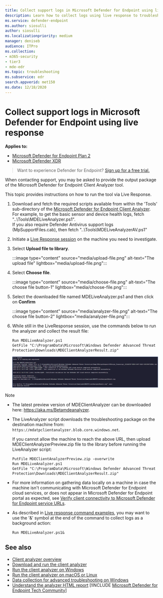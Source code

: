 ```yaml
---
title: Collect support logs in Microsoft Defender for Endpoint using live response
description: Learn how to collect logs using live response to troubleshoot Microsoft Defender for Endpoint issues
ms.service: defender-endpoint
ms.author: siosulli
author: siosulli
ms.localizationpriority: medium
manager: deniseb
audience: ITPro
ms.collection:
- m365-security
- tier3
- mde-edr
ms.topic: troubleshooting
ms.subservice: edr
search.appverid: met150
ms.date: 12/18/2020
---
```


# Collect support logs in Microsoft Defender for Endpoint using live response

**Applies to:**
- [Microsoft Defender for Endpoint Plan 2](microsoft-defender-endpoint.md)
- [Microsoft Defender XDR](/defender-xdr)

> Want to experience Defender for Endpoint? [Sign up for a free trial.](https://signup.microsoft.com/create-account/signup?products=7f379fee-c4f9-4278-b0a1-e4c8c2fcdf7e&ru=https://aka.ms/MDEp2OpenTrial?ocid=docs-wdatp-pullalerts-abovefoldlink)

When contacting support, you may be asked to provide the output package of the Microsoft Defender for Endpoint Client Analyzer tool.

This topic provides instructions on how to run the tool via Live Response.

1. Download and fetch the required scripts available from within the 'Tools' sub-directory of the [Microsoft Defender for Endpoint Client Analyzer](https://aka.ms/BetaMDEAnalyzer). <br>
For example, to get the basic sensor and device health logs, fetch "..\Tools\MDELiveAnalyzer.ps1".<br>
If you also require Defender Antivirus support logs (MpSupportFiles.cab), then fetch "..\Tools\MDELiveAnalyzerAV.ps1"

2. Initiate a [Live Response session](live-response.md#initiate-a-live-response-session-on-a-device) on the machine you need to investigate.

3. Select **Upload file to library**.

   :::image type="content" source="media/upload-file.png" alt-text="The upload file" lightbox="media/upload-file.png":::

4. Select **Choose file**.

   :::image type="content" source="media/choose-file.png" alt-text="The choose file button-1" lightbox="media/choose-file.png":::

5. Select the downloaded file named MDELiveAnalyzer.ps1 and then click on **Confirm**

   :::image type="content" source="media/analyzer-file.png" alt-text="The choose file button-2" lightbox="media/analyzer-file.png":::

6. While still in the LiveResponse session, use the commands below to run the analyzer and collect the result file:

    ```console
    Run MDELiveAnalyzer.ps1
    GetFile "C:\ProgramData\Microsoft\Windows Defender Advanced Threat Protection\Downloads\MDEClientAnalyzerResult.zip"
    ```

    [![Image of commands.](media/analyzer-commands.png)](media/analyzer-commands.png#lightbox)

> [!NOTE]
>
> - The latest preview version of MDEClientAnalyzer can be downloaded here: <https://aka.ms/Betamdeanalyzer>.
> - The LiveAnalyzer script downloads the troubleshooting package on the destination machine from: `https://mdatpclientanalyzer.blob.core.windows.net`.
>
>   If you cannot allow the machine to reach the above URL, then upload MDEClientAnalyzerPreview.zip file to the library before running the LiveAnalyzer script:
>
>   ```console
>   PutFile MDEClientAnalyzerPreview.zip -overwrite
>   Run MDELiveAnalyzer.ps1
>   GetFile "C:\ProgramData\Microsoft\Windows Defender Advanced Threat Protection\Downloads\MDEClientAnalyzerResult.zip"
>   ```
>
> - For more information on gathering data locally on a machine in case the machine isn't communicating with Microsoft Defender for Endpoint cloud services, or does not appear in Microsoft Defender for Endpoint portal as expected, see [Verify client connectivity to Microsoft Defender for Endpoint service URLs](verify-connectivity.md).
>
> - As described in [Live response command examples](live-response-command-examples.md), you may want to use the '&' symbol at the end of the command to collect logs as a background action:
>
>   ```console
>   Run MDELiveAnalyzer.ps1&
>   ```

## See also

- [Client analyzer overview](overview-client-analyzer.md)
- [Download and run the client analyzer](download-client-analyzer.md)
- [Run the client analyzer on Windows](run-analyzer-windows.md)
- [Run the client analyzer on macOS or Linux](run-analyzer-macos-linux.md)
- [Data collection for advanced troubleshooting on Windows](data-collection-analyzer.md)
- [Understand the analyzer HTML report](analyzer-report.md)
[!INCLUDE [Microsoft Defender for Endpoint Tech Community](../includes/defender-mde-techcommunity.md)]
